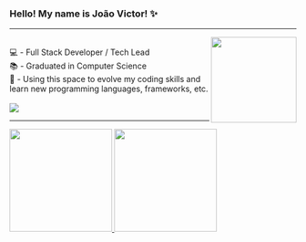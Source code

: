 ### Hello! My name is João Victor! ✨
<hr>
    <img align="right" width="150" src="https://media.giphy.com/media/v1.Y2lkPTc5MGI3NjExdm1wdmRxOGF2ZWd0bWR3ZzBpczFsaTFvemw3MTB5anlnYWVrY2I3dCZlcD12MV9pbnRlcm5hbF9naWZfYnlfaWQmY3Q9Zw/qgQUggAC3Pfv687qPC/giphy.gif"/>
    <div style="display: inline_block"><br>
    💻 - Full Stack Developer / Tech Lead <br>
    📚 - Graduated in Computer Science <br>
    🔧 - Using this space to evolve my coding skills and learn new programming languages, frameworks, etc.
    </div>
    <div style="display: inline_block"><br>
        <a href="https://www.linkedin.com/in/galvao845/?locale=en_US" target="_blank"><img src="https://img.shields.io/badge/-LinkedIn-%230077B5?style=for-the-badge&logo=linkedin&logoColor=white" target="_blank"></a>
    </div>
<hr>
<div>
    <a href="https://github.com/fonteeboa">
    <img height="180em" src="https://github-readme-stats.vercel.app/api?username=fonteeboa&show_icons=true&theme=radical&include_all_commits=true&count_private=true"/>
    <img height="180em" src="https://github-readme-stats.vercel.app/api/top-langs/?username=fonteeboa&layout=compact&langs_count=7&theme=radical"/>
</div> 